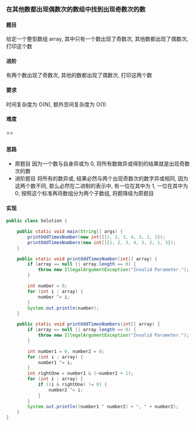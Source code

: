 ### 在其他数都出现偶数次的数组中找到出现奇数次的数

#### 题目
给定一个整型数组 array, 其中只有一个数出现了奇数次, 其他数都出现了偶数次, 打印这个数

#### 进阶
有两个数出现了奇数次, 其他的数都出现了偶数次, 打印这两个数

#### 要求
时间复杂度为 O(N), 额外空间复杂度为 O(1)

#### 难度
:star::star:

#### 思路
- 原题目
因为一个数与自身异或为 0, 将所有数做异或得到的结果就是出现奇数次的数
- 进阶题目
将所有的数异或, 结果必然与两个出现奇数次的数字异或相同, 因为这两个数不同, 那么必然在二进制的表示中, 有一位在其中为 1, 一位在其中为 0; 按照这个标准再将数组分为两个子数组, 将题降级为原题目

#### 实现
```Java
public class Solution {

    public static void main(String[] args) {
        printOddTimesNumber(new int[]{1, 2, 3, 4, 3, 2, 1});
        printOddTimesNumbers(new int[]{1, 2, 3, 4, 3, 2, 1, 5});
    }

    public static void printOddTimesNumber(int[] array) {
        if (array == null || array.length == 0) {
            throw new IllegalArgumentException("Invalid Parameter.");
        }

        int number = 0;
        for (int i : array) {
            number ^= i;
        }
        System.out.println(number);
    }

    public static void printOddTimesNumbers(int[] array) {
        if (array == null || array.length == 0) {
            throw new IllegalArgumentException("Invalid Parameter.");
        }

        int number1 = 0, number2 = 0;
        for (int i : array) {
            number1 ^= i;
        }
        int rightOne = number1 & (~number1 + 1);
        for (int i : array) {
            if ((i & rightOne) != 0) {
                number2 ^= i;
            }
        }
        System.out.println((number1 ^ number2) + ", " + number2);
    }
}
```
